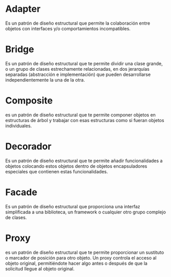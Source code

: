 # Adapter

Es un patrón de diseño estructural que permite la colaboración entre objetos con interfaces y/o comportamientos incompatibles.

# Bridge

Es un patrón de diseño estructural que te permite dividir una clase grande, o un grupo de clases estrechamente relacionadas, en dos jerarquías separadas (abstracción e implementación) que pueden desarrollarse independientemente la una de la otra.

# Composite

es un patrón de diseño estructural que te permite componer objetos en estructuras de árbol y trabajar con esas estructuras como si fueran objetos individuales.

# Decorador

Es un patrón de diseño estructural que te permite añadir funcionalidades a objetos colocando estos objetos dentro de objetos encapsuladores especiales que contienen estas funcionalidades.

# Facade

Es un patrón de diseño estructural que proporciona una interfaz simplificada a una biblioteca, un framework o cualquier otro grupo complejo de clases.

# Proxy

es un patrón de diseño estructural que te permite proporcionar un sustituto o marcador de posición para otro objeto. Un proxy controla el acceso al objeto original, permitiéndote hacer algo antes o después de que la solicitud llegue al objeto original.
